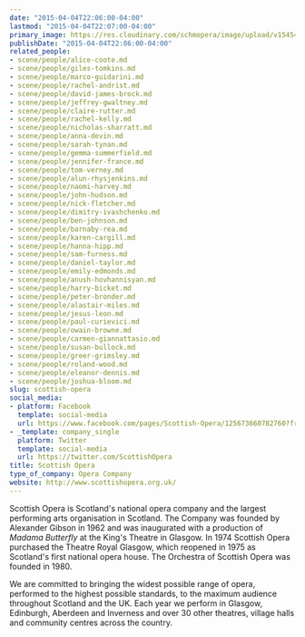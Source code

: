 ```yaml
---
date: "2015-04-04T22:06:00-04:00"
lastmod: "2015-04-04T22:07:00-04:00"
primary_image: https://res.cloudinary.com/schmopera/image/upload/v1545409169/media/webhook-uploads/1428199670356/scottish-opera-logo.jpg.jpg
publishDate: "2015-04-04T22:06:00-04:00"
related_people:
- scene/people/alice-coote.md
- scene/people/giles-tomkins.md
- scene/people/marco-guidarini.md
- scene/people/rachel-andrist.md
- scene/people/david-james-brock.md
- scene/people/jeffrey-gwaltney.md
- scene/people/claire-rutter.md
- scene/people/rachel-kelly.md
- scene/people/nicholas-sharratt.md
- scene/people/anna-devin.md
- scene/people/sarah-tynan.md
- scene/people/gemma-summerfield.md
- scene/people/jennifer-france.md
- scene/people/tom-verney.md
- scene/people/alun-rhysjenkins.md
- scene/people/naomi-harvey.md
- scene/people/john-hudson.md
- scene/people/nick-fletcher.md
- scene/people/dimitry-ivashchenko.md
- scene/people/ben-johnson.md
- scene/people/barnaby-rea.md
- scene/people/karen-cargill.md
- scene/people/hanna-hipp.md
- scene/people/sam-furness.md
- scene/people/daniel-taylor.md
- scene/people/emily-edmonds.md
- scene/people/anush-hovhannisyan.md
- scene/people/harry-bicket.md
- scene/people/peter-bronder.md
- scene/people/alastair-miles.md
- scene/people/jesus-leon.md
- scene/people/paul-curievici.md
- scene/people/owain-browne.md
- scene/people/carmen-giannattasio.md
- scene/people/susan-bullock.md
- scene/people/greer-grimsley.md
- scene/people/roland-wood.md
- scene/people/eleanor-dennis.md
- scene/people/joshua-bloom.md
slug: scottish-opera
social_media:
- platform: Facebook
  template: social-media
  url: https://www.facebook.com/pages/Scottish-Opera/125673660782760?fref=ts
- _template: company_single
  platform: Twitter
  template: social-media
  url: https://twitter.com/ScottishOpera
title: Scottish Opera
type_of_company: Opera Company
website: http://www.scottishopera.org.uk/
---
```


<p>
	Scottish Opera is Scotland's national opera company and the largest performing arts organisation in Scotland. The Company was founded by Alexander Gibson in 1962 and was inaugurated with a production of <em>Madama Butterfly</em> at the King's Theatre in Glasgow. In 1974 Scottish Opera purchased the Theatre Royal Glasgow, which reopened in 1975 as Scotland's first national opera house. The Orchestra of Scottish Opera was founded in 1980.
</p>
<p>
	We are committed to bringing the widest possible range of opera, performed to the highest possible standards, to the maximum audience throughout Scotland and the UK. Each year we perform in Glasgow, Edinburgh, Aberdeen and Inverness and over 30 other theatres, village halls and community centres across the country.
</p>
